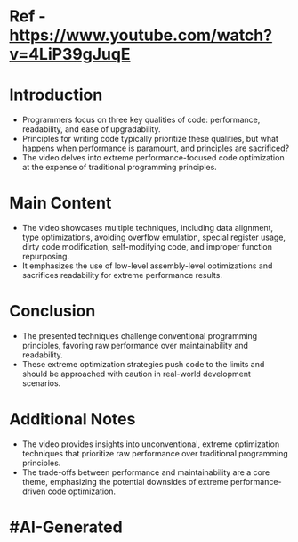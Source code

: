 # Ref - https://www.youtube.com/watch?v=4LiP39gJuqE

# Introduction
- Programmers focus on three key qualities of code: performance, readability, and ease of upgradability.
- Principles for writing code typically prioritize these qualities, but what happens when performance is paramount, and principles are sacrificed?
- The video delves into extreme performance-focused code optimization at the expense of traditional programming principles.

# Main Content
- The video showcases multiple techniques, including data alignment, type optimizations, avoiding overflow emulation, special register usage, dirty code modification, self-modifying code, and improper function repurposing.
- It emphasizes the use of low-level assembly-level optimizations and sacrifices readability for extreme performance results.

# Conclusion
- The presented techniques challenge conventional programming principles, favoring raw performance over maintainability and readability.
- These extreme optimization strategies push code to the limits and should be approached with caution in real-world development scenarios.

# Additional Notes
- The video provides insights into unconventional, extreme optimization techniques that prioritize raw performance over traditional programming principles.
- The trade-offs between performance and maintainability are a core theme, emphasizing the potential downsides of extreme performance-driven code optimization.

# #AI-Generated
